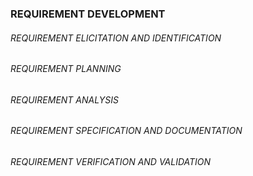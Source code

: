 ### REQUIREMENT DEVELOPMENT

###### REQUIREMENT ELICITATION AND IDENTIFICATION

###### REQUIREMENT PLANNING

###### REQUIREMENT ANALYSIS

###### REQUIREMENT SPECIFICATION AND DOCUMENTATION

###### REQUIREMENT VERIFICATION AND VALIDATION
